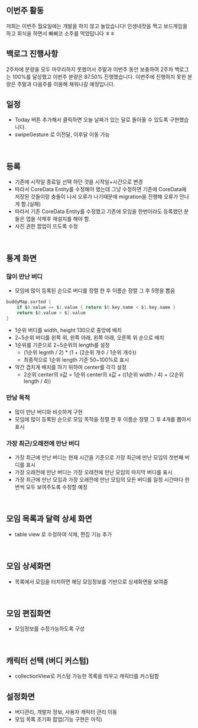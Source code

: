 ## 이번주 활동

저희는 이번주 월요일에는 개발을 하지 않고 놀았습니다!
인생네컷을 찍고 보드게임을 하고 회식을 하면서 빠삐코 소주를 먹었답니다 ㅎㅎ

## 백로그 진행사항

2주차에 분량을 모두 마무리하지 못했어서 주말과 이번주 동안 보충하여 2주차 백로그는 100%를 달성했고 이번주 분량은 87.50% 진행했습니다.
이번주에 진행하지 못한 분량은 주말과 다음주를 이용해 채워나갈 예정입니다.


## 일정

- Today 버튼 추가해서 클릭하면 오늘 날짜가 있는 달로 돌아올 수 있도록 구현했습니다.
- swipeGesture 로 이전달, 이후달 이동 가능

<br/>

## 등록

- 기존에 시작일 종료일 선택 하던 것을 시작일+시간으로 변경
- 따라서 CoreData Entity를 수정해야 했는데 그냥 수정하면 기존에 CoreData에 저장된 것들이랑 충돌이 나서 오류가 나기때문에 migration을 진행해 오류가 안나게 함.(실패)
- 따라서 기존 CoreData Entity를 수정했고 기존에 모임을 한번이라도 등록했던 분들은 앱을 삭제후 재설치를 해야 함.
- 사진 권한 팝업이 뜨도록 수정

<br/>

## 통계 화면

### 많이 만난 버디

- 모임에 많이 등록된 순으로 버디를 정렬 한 후 이름순 정렬 그 후 5명을 뽑음
```swift
buddyMap.sorted {
    if $0.value == $1.value { return $0.key.name < $1.key.name }
    return $0.value > $1.value
}
```
- 1순위 버디를 width, height 130으로 중앙에 배치
- 2~5순위 버디를 왼쪽 위, 왼쪽 아래, 왼쪽 아래, 오른쪽 위 순으로 배치
- 1순위를 기준으로 2~5순위의 length를 설정
    - (1순위 legnth / 2) * (1 + (2순위 개수 / 1순위 개수))
    - 최종적으로 1순위 length 기준 50~100%로 표시
- 약간 겹치게 배치를 하기 위하여 center를 각각 설정
    - 2순위 center의 x값 = 1순위 center의 x값 + ((1순위 width / 4) + (2순위 length / 4))

### 만남 목적

- 많이 만난 버디와 비슷하게 구현
- 모임에 많이 등록된 순으로 모임 목적을 정렬 한 후 이름순 정렬 그 후 4개를 뽑아서 표시

### 가장 최근/오래전에 만난 버디

- 가장 최근에 만난 버디는 현재 시간을 기준으로 가장 최근에 만난 모임의 첫번째 버디를 표시
- 가장 오래전에 만난 버디는 가장 오래전에 만난 모임의 마지막 버디를 표시
- 가장 최근에 만난 모임과 가장 오래전에 만난 모임의 모든 버디를 일정 시간마다 한 번씩 모두 보여주도록 수정할 예정

<br/>

## 모임 목록과 달력 상세 화면

- table view 로 수정하여 삭제, 편집 기능 추가

<br/>

## 모임 상세화면

- 목록에서 모임을 터치하면 해당 모임정보를 기반으로 상세화면을 보여줌

<br/>

## 모임 편집화면

- 모임정보를 수정가능하도록 구성

<br/>

## 캐릭터 선택 (버디 커스텀)

- collectionView로 커스텀 가능한 목록을 띄우고 캐릭터를 커스텀함

## 설정화면

- 버디관리, 개발자 정보, 사용자 캐릭터 관리 이동
- 모임 목록 초기화 팝업(기능 구현은 아직)
